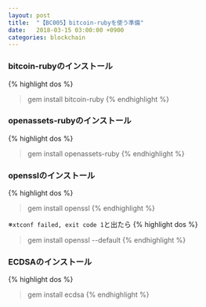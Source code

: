 ```yaml
---
layout: post
title:  "【BC005】bitcoin-rubyを使う準備"
date:   2018-03-15 03:00:00 +0900
categories: blockchain
---
```


### bitcoin-rubyのインストール

{% highlight dos %}
> gem install bitcoin-ruby
{% endhighlight %}

### openassets-rubyのインストール

{% highlight dos %}
> gem install openassets-ruby
{% endhighlight %}

### opensslのインストール

{% highlight dos %}
> gem install openssl
{% endhighlight %}

※`xtconf failed, exit code 1`と出たら
{% highlight dos %}
> gem install openssl --default
{% endhighlight %}

### ECDSAのインストール

{% highlight dos %}
> gem install ecdsa
{% endhighlight %}

